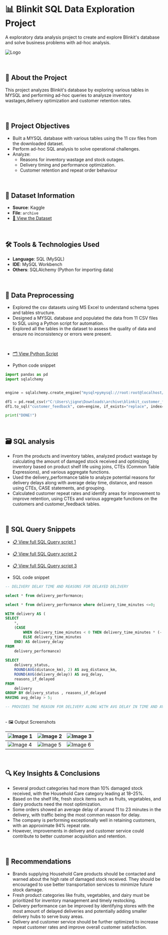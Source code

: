 # 📊 Blinkit SQL Data Exploration Project 

A exploratory data analysis project to create and explore Blinkit's database and solve business problems with ad-hoc analysis.

![Logo](https://upload.wikimedia.org/wikipedia/commons/thumb/2/2f/Blinkit-yellow-app-icon.svg/250px-Blinkit-yellow-app-icon.svg.png)

<br>

## 🧠 About the Project

This project analyzes Blinkit's database by exploring various tables in MYSQL and performing ad-hoc queries to analysze inventory wastages,delivery optimization and customer retention rates.

<br>

## 🎯 Project Objectives

- Built a MYSQL database with various tables using the 11 csv files from the downloaded dataset.
- Perform ad-hoc SQL analysis to solve operational challenges.
- Analyze:
  - Reasons for inventory wastage and stock outages.
  - Delivery timing and performance optimization.
  - Customer retention and repeat order behaviour

<br>

## 📁 Dataset Information

- **Source**: Kaggle
- **File**: `archive`
- [📄 View the Dataset](Blinkit_Marketing_Performance.csv)


<br>

## 🛠️ Tools & Technologies Used

- **Language**: SQL (MySQL)
- **IDE**: MySQL Workbench
- **Others**: SQLAlchemy (Python for importing data)


<br>

## 🧹 Data Preprocessing

- Explored the csv datasets using MS Excel to understand schema types and tables structure.
- Designed a MYSQL database and populated the data from 11 CSV files to SQL using a Python script for automation.
- Explored all the tables in the dataset to assess the quality of data and ensure no inconsistency or errors were present.

<br>

- [🗂️ View Python Script](csvtosql.py)

- Python code snippet
```python
import pandas as pd
import sqlalchemy


engine = sqlalchemy.create_engine("mysql+pymysql://root:root@localhost/blinkit")

df1 = pd.read_csv(r"C:\Users\jigne\Downloads\archive\blinkit_customer_feedback.csv")
df1.to_sql("customer_feedback", con=engine, if_exists="replace", index=False)

print("DONE!")
```
<br>

## 🗃️ SQL analysis

- From the products and inventory tables, analyzed product wastage by calculating the amount of damaged stock received and optimizing inventory based on product shelf life using joins, CTEs (Common Table Expressions), and various aggregate functions.
- Used the delivery_performance table to analyze potential reasons for delivery delays along with average delay time, distance, and reason using CTEs, CASE statements, and grouping.
- Calculated customer repeat rates and identify areas for improvement to improve retention, using CTEs and various aggregate functions on the customers and customer_feedback tables.


<br>


## 🧾 SQL Query Snippets

- [📋 View full SQL Query script 1](Problem_1.sql)
- [📋 View full SQL Query script 2](Problem_2.sql)
- [📋 View full SQL Query script 3](Problem_3.sql)

- SQL code snippet
```sql
-- DELIVERY DELAY TIME AND REASONS FOR DELAYED DELIVERY

select * from delivery_performance;

select * from delivery_performance where delivery_time_minutes <=0;

WITH delivery AS (
SELECT 
    *,
    (CASE
        WHEN delivery_time_minutes < 0 THEN delivery_time_minutes * (- 1)
        ELSE delivery_time_minutes
    END) AS delivery_delay
FROM
    delivery_performance)
    
SELECT 
    delivery_status,
    ROUND(AVG(distance_km), 2) AS avg_distance_km,
    ROUND(AVG(delivery_delay)) AS avg_delay,
    reasons_if_delayed
FROM
    delivery
GROUP BY delivery_status , reasons_if_delayed
HAVING avg_delay > 5;

-- PROVIDES THE REASON FOR DELIVERY ALONG WITH AVG DELAY IN TIME AND AVG DISTANCE FOR THOSE DELIVERYS
```
<br>
- 🖼️ Output Screenshots

| ![Image 1](https://via.placeholder.com/150) | ![Image 2](https://via.placeholder.com/150) | ![Image 3](https://via.placeholder.com/150) |
|---------------------------------------------|---------------------------------------------|---------------------------------------------|
| ![Image 4](https://via.placeholder.com/150) | ![Image 5](https://via.placeholder.com/150) | ![Image 6](https://via.placeholder.com/150) |

<br>

## 🔍 Key Insights & Conclusions

- Several product categories had more than 10% damaged stock received, with the Household Care category leading at 18–25%.
- Based on the shelf life, fresh stock items such as fruits, vegetables, and dairy products need the most optimization.
- Some orders showed an average delay of around 11 to 23 minutes in the delivery, with traffic being the most common reason for delay.
- The company is performing exceptionally well in retaining customers, with an approximate 94% repeat rate.
- However, improvements in delivery and customer service could contribute to better customer acquisition and retention.


<br>

## 📝 Recommendations

- Brands supplying Household Care products should be contacted and warned about the high rate of damaged stock received. They should be encouraged to use better transportation services to minimize future stock damage.
- Fresh product categories like fruits, vegetables, and dairy must be prioritized for inventory management and timely restocking.
- Delivery performance can be improved by identifying stores with the most amount of delayed deliveries and potentially adding smaller delivery hubs to serve busy areas.
- Delivery and customer service should be further optimized to increase repeat customer rates and improve overall customer satisfaction.

